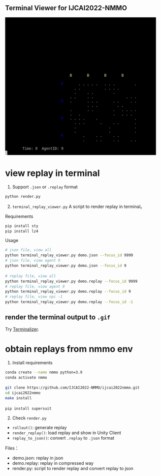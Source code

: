 Terminal Viewer for IJCAI2022-NMMO
--------------

![Alt text](render_focus_id_9.gif)

# view replay in terminal

1. Support `.json` or `.replay` format
```bash
python render.py
```

2. `terminal_replay_viewer.py` A script to render replay in terminal。

Requirements
```bash
pip install sty
pip install lz4
```

Usage
```bash
# json file, view all
python terminal_replay_viewer.py demo.json --focus_id 9999
# json file, view agent 9
python terminal_replay_viewer.py demo.json --focus_id 9

# replay file, view all
python terminal_replay_viewer.py demo.replay --focus_id 9999
# replay file, view agent 9
python terminal_replay_viewer.py demo.replay --focus_id 9
# replay file, view npc -1
python terminal_replay_viewer.py demo.replay --focus_id -1
```

## render the terminal output to `.gif`

Try [Terminalizer](https://github.com/faressoft/terminalizer).


# obtain replays from nmmo env

1. Install requirements
```bash
conda create --name nmmo python=3.9
conda activate nmmo

git clone https://github.com/IJCAI2022-NMMO/ijcai2022nmmo.git
cd ijcai2022nmmo
make install

pip install supersuit
```
2. Check `render.py`

* `rollout()`: generate replay
* `render_replay()`: load replay and show in Unity Client
* `replay_to_json()`: convert `.replay` to `.json` format

Files：
- demo.json: replay in json
- demo.replay: replay in compressed way
- render.py: script to render replay and convert replay to json
